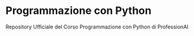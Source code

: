 # Programmazione con Python
Repository Ufficiale del Corso Programmazione con Python di ProfessionAI
